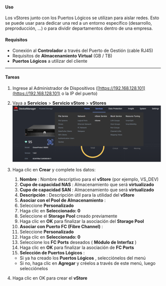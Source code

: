 
#### Uso

Los vStores junto con los Puertos Lógicos se utilizan para aislar redes. Esto se puede usar para dedicar una red a un entorno específico (desarrollo, preproducción, ...) o para dividir departamentos dentro de una empresa.

#### Requisitos

* Conexión al **Controlador** a través del Puerto de Gestión (cable RJ45)
* Requisitos de **Almacenamiento Virtual** (GB / TB)
* **Puertos Lógicos** a utilizar del cliente

---

#### Tareas

1. Ingrese al Administrador de Dispositivos ([https://192.168.128.101](https://192.168.128.101) o la IP del puerto)
2. Vaya a **Servicios** > **Servicio vStore** > **vStores**
   ![vStoreCreation001](../../Images/vStoreCreation001.png)
3. Haga clic en **Crear** y complete los datos:

   1. **Nombre** : Nombre descriptivo para el **vStore** (por ejemplo, VS_DEV)
   2. **Cupo de capacidad NAS** : Almacenamiento que será **virtualizado**
   3. **Cupo de capacidad SAN** : Almacenamiento que será **virtualizado**
   4. **Descripción** : Descripción útil para la utilidad del **vStore**
   5. **Asociar con el Pool de Almacenamiento** :
   6. Seleccione **Personalizado**
   7. Haga clic en **Seleccionado: 0**
   8. Seleccione el **Storage Pool** creado previamente
   9. Haga clic en **OK** para finalizar la asociación del **Storage Pool**
   10. **Asociar con Puerto FC (Fibre Channel)** :
   11. Seleccione **Personalizado**
   12. Haga clic en **Seleccionado: 0**
   13. Seleccione los **FC Ports** deseados ( **Módulo de Interfaz** )
   14. Haga clic en **OK** para finalizar la asociación de **FC Ports**
   15. **Selección de Puertos Lógicos** :

   * Si ya ha creado los  **Puertos Lógicos** , selecciónelos del menú
   * Si no, haga clic en **Agregar** y créelos a través de este menú, luego selecciónelos
4. Haga clic en OK para crear el **vStore**
